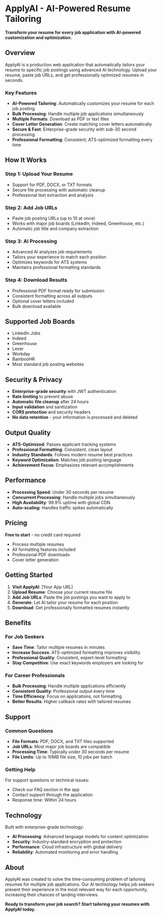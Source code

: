 # ApplyAI - AI-Powered Resume Tailoring

**Transform your resume for every job application with AI-powered customization and optimization.**

## Overview

ApplyAI is a production web application that automatically tailors your resume to specific job postings using advanced AI technology. Upload your resume, paste job URLs, and get professionally optimized resumes in seconds.

### Key Features

- **AI-Powered Tailoring**: Automatically customizes your resume for each job posting
- **Bulk Processing**: Handle multiple job applications simultaneously
- **Multiple Formats**: Download as PDF or text files
- **Cover Letter Generation**: Create matching cover letters automatically
- **Secure & Fast**: Enterprise-grade security with sub-30 second processing
- **Professional Formatting**: Consistent, ATS-optimized formatting every time

## How It Works

### Step 1: Upload Your Resume
- Support for PDF, DOCX, or TXT formats
- Secure file processing with automatic cleanup
- Professional text extraction and analysis

### Step 2: Add Job URLs
- Paste job posting URLs (up to 10 at once)
- Works with major job boards (LinkedIn, Indeed, Greenhouse, etc.)
- Automatic job title and company extraction

### Step 3: AI Processing
- Advanced AI analyzes job requirements
- Tailors your experience to match each position
- Optimizes keywords for ATS systems
- Maintains professional formatting standards

### Step 4: Download Results
- Professional PDF format ready for submission
- Consistent formatting across all outputs
- Optional cover letters included
- Bulk download available

## Supported Job Boards

- LinkedIn Jobs
- Indeed
- Greenhouse
- Lever
- Workday
- BambooHR
- Most standard job posting websites

## Security & Privacy

- **Enterprise-grade security** with JWT authentication
- **Rate limiting** to prevent abuse
- **Automatic file cleanup** after 24 hours
- **Input validation** and sanitization
- **CORS protection** and security headers
- **No data retention** - your information is processed and deleted

## Output Quality

- **ATS-Optimized**: Passes applicant tracking systems
- **Professional Formatting**: Consistent, clean layout
- **Industry Standards**: Follows modern resume best practices
- **Keyword Optimization**: Matches job posting language
- **Achievement Focus**: Emphasizes relevant accomplishments

## Performance

- **Processing Speed**: Under 30 seconds per resume
- **Concurrent Processing**: Handle multiple jobs simultaneously
- **High Availability**: 99.9% uptime with global CDN
- **Auto-scaling**: Handles traffic spikes automatically

## Pricing

**Free to start** - no credit card required
- Process multiple resumes
- All formatting features included
- Professional PDF downloads
- Cover letter generation

## Getting Started

1. **Visit ApplyAI**: [Your App URL]
2. **Upload Resume**: Choose your current resume file
3. **Add Job URLs**: Paste the job postings you want to apply to
4. **Generate**: Let AI tailor your resume for each position
5. **Download**: Get professionally formatted resumes instantly

## Benefits

### For Job Seekers
- **Save Time**: Tailor multiple resumes in minutes
- **Increase Success**: ATS-optimized formatting improves visibility
- **Professional Quality**: Consistent, expert-level formatting
- **Stay Competitive**: Use exact keywords employers are looking for

### For Career Professionals
- **Bulk Processing**: Handle multiple applications efficiently
- **Consistent Quality**: Professional output every time
- **Time Efficiency**: Focus on applications, not formatting
- **Better Results**: Higher callback rates with tailored resumes

## Support

### Common Questions
- **File Formats**: PDF, DOCX, and TXT files supported
- **Job URLs**: Most major job boards are compatible
- **Processing Time**: Typically under 30 seconds per resume
- **File Limits**: Up to 10MB file size, 10 jobs per batch

### Getting Help
For support questions or technical issues:
- Check our FAQ section in the app
- Contact support through the application
- Response time: Within 24 hours

## Technology

Built with enterprise-grade technology:
- **AI Processing**: Advanced language models for content optimization
- **Security**: Industry-standard encryption and protection
- **Performance**: Cloud infrastructure with global delivery
- **Reliability**: Automated monitoring and error handling

## About

ApplyAI was created to solve the time-consuming problem of tailoring resumes for multiple job applications. Our AI technology helps job seekers present their experience in the most relevant way for each opportunity, increasing their chances of landing interviews.

**Ready to transform your job search? Start tailoring your resumes with ApplyAI today.**
